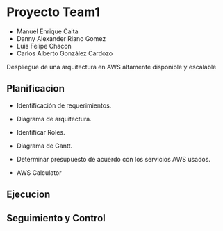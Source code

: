# Proyecto Team1

- Manuel Enrique Caita				
- Danny Alexander Riano Gomez				
- Luis Felipe Chacon				
- Carlos Alberto González Cardozo				

Despliegue de una arquitectura en AWS altamente disponible y escalable

## Planificacion
* Identificación de requerimientos.

* Diagrama de arquitectura.
* Identificar Roles.
* Diagrama de Gantt.
* Determinar presupuesto de acuerdo con los servicios AWS usados.
- AWS Calculator

## Ejecucion

## Seguimiento y Control
